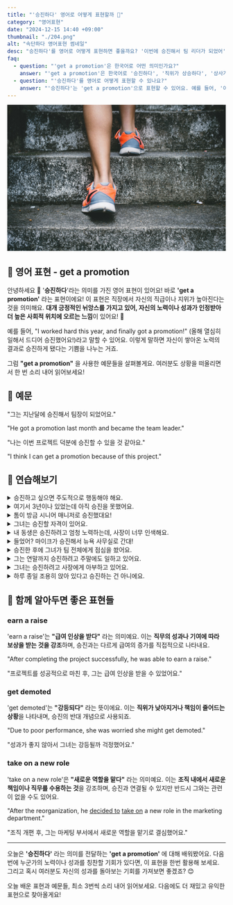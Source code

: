 ```yaml
---
title: "'승진하다' 영어로 어떻게 표현할까 🎉"
category: "영어표현"
date: "2024-12-15 14:40 +09:00"
thumbnail: "./204.png"
alt: "속단하다 영어표현 썸네일"
desc: "승진하다'를 영어로 어떻게 표현하면 좋을까요? '이번에 승진해서 팀 리더가 되었어', '그는 열심히 일해서 직위가 상승했어', '승진해서 정말 기뻐' 등을 영어로 표현하는 법을 배워봅시다. 다양한 예문을 통해서 연습하고 본인의 표현으로 만들어 보세요."
faq:
  - question: "'get a promotion'은 한국어로 어떤 의미인가요?"
    answer: "'get a promotion'은 한국어로 '승진하다', '직위가 상승하다', '상사가 나를 높여주다' 등으로 번역될 수 있습니다. 주로 직장에서 더 높은 직책으로 올라가는 상황을 나타낼 때 사용합니다."
  - question: "'승진하다'를 영어로 어떻게 표현할 수 있나요?"
    answer: "'승진하다'는 'get a promotion'으로 표현할 수 있어요. 예를 들어, '이번에 승진해서 팀 리더가 되었어'는 'I got a promotion and became the team leader'로 말할 수 있어요."
---
```


![계단을 오르는 모습](./204-1.jpg)

## 🌟 영어 표현 - get a promotion

안녕하세요 👋 '**승진하다**'라는 의미를 가진 영어 표현이 있어요! 바로 **'get a promotion'** 라는 표현이에요! 이 표현은 직장에서 자신의 직급이나 지위가 높아진다는 것을 의미해요. **대개 긍정적인 뉘앙스를 가지고 있어, 자신의 노력이나 성과가 인정받아 더 높은 사회적 위치에 오르는 느낌**이 있어요! 🎉

예를 들어, "I worked hard this year, and finally got a promotion!" (올해 열심히 일해서 드디어 승진했어요!)라고 말할 수 있어요. 이렇게 말하면 자신이 쌓아온 노력의 결과로 승진하게 됐다는 기쁨을 나누는 거죠.

그럼 **"get a promotion"** 을 사용한 예문들을 살펴볼게요. 여러분도 상황을 떠올리면서 한 번 소리 내어 읽어보세요!

<div 
  data-inline-banner="🎉 새해에는 스픽 AI와 함께 영어 공부하자" 
  data-inline-banner-subtext="설날 특별 할인으로 60%할인 + 추가 7만원 할인! (~2/3)" 
  data-inline-banner-link="https://app.usespeak.com/kr-ko/sale/kr-affiliate-special/?ref=engple-inline"
  data-inline-banner-caption="해당 링크를 통해 구매시 일정액의 수수료를 지급받습니다.">
</div>

## 📖 예문

"그는 지난달에 승진해서 팀장이 되었어요."

"He got a promotion last month and became the team leader."

"나는 이번 프로젝트 덕분에 승진할 수 있을 것 같아요."

"I think I can get a promotion because of this project."

## 💬 연습해보기

<details>
<summary>승진하고 싶으면 주도적으로 행동해야 해요.</summary>
<span>If you want to get a promotion, you need to show initiative.</span>
</details>

<details>
<summary>여기서 3년이나 있었는데 아직 승진을 못했어요.</summary>
<span>I've been here for three years and haven't gotten a promotion yet.</span>
</details>

<details>
<summary>톰이 방금 시니어 매니저로 승진했대요!</summary>
<span>Tom just got a promotion to senior manager!</span>
</details>

<details>
<summary>그녀는 승진할 자격이 있어요.</summary>
<span>She <a href="/blog/in-english/206.deserve-it/">deserves</a> to get a promotion.</span>
</details>

<details>
<summary>내 동생은 승진하려고 엄청 노력하는데, 사장이 너무 인색해요.</summary>
<span>My brother's been <a href="/blog/in-english/117.try-to/">trying to</a> get a promotion for ages, but his boss is super stingy.</span>
</details>

<details>
<summary>들었어? 마이크가 승진해서 뉴욕 사무실로 간대!</summary>
<span>Did you hear? Mike got a promotion and he's moving to the New York office.</span>
</details>

<details>
<summary>승진한 후에 그녀가 팀 전체에게 점심을 쐈어요.</summary>
<span>After getting a promotion, she <a href="/blog/in-english/095.treat-someone/">treated the whole team to lunch</a>.</span>
</details>

<details>
<summary>그는 연말까지 승진하려고 주말에도 일하고 있어요.</summary>
<span>He's been working weekends hoping to get a promotion by year-end.</span>
</details>

<details>
<summary>그녀는 승진하려고 사장에게 아부하고 있어요.</summary>
<span>She's been kissing up to the boss, <a href="/blog/in-english/117.try-to/">trying to</a> get a promotion.</span>
</details>

<details>
<summary>하루 종일 조용히 앉아 있다고 승진하는 건 아니에요.</summary>
<span>You won't get a promotion by sitting quietly at your desk all day.</span>
</details>

## 🤝 함께 알아두면 좋은 표현들

### earn a raise

'earn a raise'는 **"급여 인상을 받다"** 라는 의미예요. 이는 **직무의 성과나 기여에 따라 보상을 받는 것을 강조**하며, 승진과는 다르게 급여의 증가를 직접적으로 나타내요.

"After completing the project successfully, he was able to earn a raise."

"프로젝트를 성공적으로 마친 후, 그는 급여 인상을 받을 수 있었어요."

### get demoted

'get demoted'는 **"강등되다"** 라는 뜻이에요. 이는 **직위가 낮아지거나 책임이 줄어드는 상황**을 나타내며, 승진의 반대 개념으로 사용되죠.

"Due to poor performance, she was worried she might get demoted."

"성과가 좋지 않아서 그녀는 강등될까 걱정했어요."

### take on a new role

'take on a new role'은 **"새로운 역할을 맡다"** 라는 의미예요. 이는 **조직 내에서 새로운 책임이나 직무를 수용하는 것**을 강조하며, 승진과 연결될 수 있지만 반드시 그와는 관련이 없을 수도 있어요.

"After the reorganization, he [decided to](/blog/in-english/062.decide-to/) [take on](/blog/vocab-1/033.take-on/) a new role in the marketing department."

"조직 개편 후, 그는 마케팅 부서에서 새로운 역할을 맡기로 결심했어요."

---

오늘은 **'승진하다'** 라는 의미를 전달하는 **'get a promotion'** 에 대해 배워봤어요. 다음번에 누군가의 노력이나 성과를 칭찬할 기회가 있다면, 이 표현을 한번 활용해 보세요. 그리고 혹시 여러분도 자신의 성과를 돌아보는 기회를 가져보면 좋겠죠? 😊

오늘 배운 표현과 예문들, 최소 3번씩 소리 내어 읽어보세요. 다음에도 더 재밌고 유익한 표현으로 찾아올게요!
